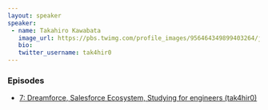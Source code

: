 ```yaml
---
layout: speaker
speaker:
 - name: Takahiro Kawabata
   image_url: https://pbs.twimg.com/profile_images/956464349899403264/jsDX3axR_400x400.jpg
   bio:
   twitter_username: tak4hir0
---
```


### Episodes

- [7: Dreamforce, Salesforce Ecosystem, Studying for engineers (tak4hir0)](/007/)
